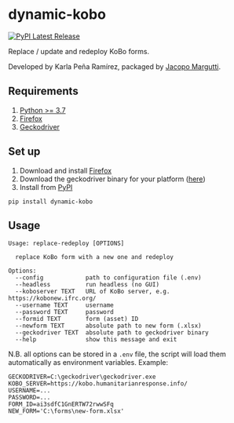 # dynamic-kobo
[![PyPI Latest Release](https://img.shields.io/pypi/v/dynamic-kobo)](https://pypi.org/project/dynamic-kobo/)

Replace / update and redeploy KoBo forms.

Developed by Karla Peña Ramírez, packaged by [Jacopo Margutti](https://github.com/jmargutt).

## Requirements
1. [Python >= 3.7](https://www.python.org/downloads/)
2. [Firefox](https://www.mozilla.org/en-US/firefox/new/)
2. [Geckodriver](https://github.com/mozilla/geckodriver)

## Set up
1. Download and install [Firefox](https://www.mozilla.org/en-US/firefox/new/)
2. Download the geckodriver binary for your platform ([here](https://github.com/mozilla/geckodriver/releases))
3. Install from [PyPI](https://pypi.org/project/dynamic-kobo/)

```pip install dynamic-kobo```


## Usage
```
Usage: replace-redeploy [OPTIONS]

  replace KoBo form with a new one and redeploy

Options:
  --config            path to configuration file (.env)
  --headless          run headless (no GUI)
  --koboserver TEXT   URL of KoBo server, e.g. https://kobonew.ifrc.org/
  --username TEXT     username
  --password TEXT     password
  --formid TEXT       form (asset) ID
  --newform TEXT      absolute path to new form (.xlsx)
  --geckodriver TEXT  absolute path to geckodriver binary
  --help              show this message and exit
  ```
N.B. all options can be stored in a `.env` file, the script will load them automatically as environment variables. Example:
```
GECKODRIVER=C:\geckodriver\geckodriver.exe
KOBO_SERVER=https://kobo.humanitarianresponse.info/
USERNAME=...
PASSWORD=...
FORM_ID=ai3sdfC1GnERTW72rwwSFq
NEW_FORM='C:\forms\new-form.xlsx'
```
